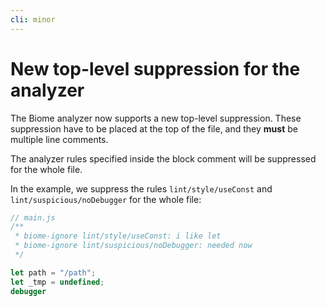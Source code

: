 ```yaml
---
cli: minor
---
```


# New top-level suppression for the analyzer

The Biome analyzer now supports a new top-level suppression. These suppression have to be placed at the top of the file, and they **must** be multiple line comments.

The analyzer rules specified inside the block comment will be suppressed for the whole file.

In the example, we suppress the rules `lint/style/useConst` and `lint/suspicious/noDebugger` for the whole file:

```js
// main.js
/**
 * biome-ignore lint/style/useConst: i like let
 * biome-ignore lint/suspicious/noDebugger: needed now
 */

let path = "/path";
let _tmp = undefined;
debugger
```
